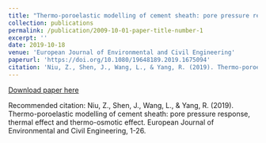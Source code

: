 ```yaml
---
title: "Thermo-poroelastic modelling of cement sheath: pore pressure response, thermal effect and thermo-osmotic effect"
collection: publications
permalink: /publication/2009-10-01-paper-title-number-1
excerpt: ''
date: 2019-10-18
venue: 'European Journal of Environmental and Civil Engineering'
paperurl: 'https://doi.org/10.1080/19648189.2019.1675094'
citation: 'Niu, Z., Shen, J., Wang, L., & Yang, R. (2019). Thermo-poroelastic modelling of cement sheath: pore pressure response, thermal effect and thermo-osmotic effect. European Journal of Environmental and Civil Engineering, 1-26.'
---
```


[Download paper here](https://www.tandfonline.com/doi/abs/10.1080/19648189.2019.1675094)

Recommended citation: Niu, Z., Shen, J., Wang, L., & Yang, R. (2019). Thermo-poroelastic modelling of cement sheath: pore pressure response, thermal effect and thermo-osmotic effect. European Journal of Environmental and Civil Engineering, 1-26.
